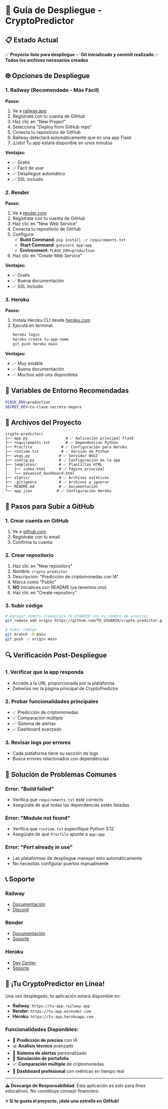 # 🚀 Guía de Despliegue - CryptoPredictor

## 📋 Estado Actual
✅ **Proyecto listo para despliegue**
✅ **Git inicializado y commit realizado**
✅ **Todos los archivos necesarios creados**

## 🌐 Opciones de Despliegue

### 1. Railway (Recomendado - Más Fácil)

**Pasos:**
1. Ve a [railway.app](https://railway.app)
2. Regístrate con tu cuenta de GitHub
3. Haz clic en "New Project"
4. Selecciona "Deploy from GitHub repo"
5. Conecta tu repositorio de GitHub
6. Railway detectará automáticamente que es una app Flask
7. ¡Listo! Tu app estará disponible en unos minutos

**Ventajas:**
- ✅ Gratis
- ✅ Fácil de usar
- ✅ Despliegue automático
- ✅ SSL incluido

### 2. Render

**Pasos:**
1. Ve a [render.com](https://render.com)
2. Regístrate con tu cuenta de GitHub
3. Haz clic en "New Web Service"
4. Conecta tu repositorio de GitHub
5. Configura:
   - **Build Command**: `pip install -r requirements.txt`
   - **Start Command**: `gunicorn app:app`
   - **Environment**: `FLASK_ENV=production`
6. Haz clic en "Create Web Service"

**Ventajas:**
- ✅ Gratis
- ✅ Buena documentación
- ✅ SSL incluido

### 3. Heroku

**Pasos:**
1. Instala Heroku CLI desde [heroku.com](https://heroku.com)
2. Ejecuta en terminal:
   ```bash
   heroku login
   heroku create tu-app-name
   git push heroku main
   ```

**Ventajas:**
- ✅ Muy estable
- ✅ Buena documentación
- ✅ Muchos add-ons disponibles

## 🔧 Variables de Entorno Recomendadas

```bash
FLASK_ENV=production
SECRET_KEY=tu-clave-secreta-segura
```

## 📁 Archivos del Proyecto

```
crypto-predictor/
├── app.py                 # ✅ Aplicación principal Flask
├── requirements.txt       # ✅ Dependencias Python
├── Procfile             # ✅ Configuración para Heroku
├── runtime.txt          # ✅ Versión de Python
├── wsgi.py             # ✅ Servidor WSGI
├── config.py           # ✅ Configuración de la app
├── templates/          # ✅ Plantillas HTML
│   ├── index.html      # ✅ Página principal
│   └── advanced_dashboard.html
├── static/             # ✅ Archivos estáticos
├── .gitignore          # ✅ Archivos a ignorar
├── README.md           # ✅ Documentación
└── app.json           # ✅ Configuración Heroku
```

## 🚀 Pasos para Subir a GitHub

### 1. Crear cuenta en GitHub
1. Ve a [github.com](https://github.com)
2. Regístrate con tu email
3. Confirma tu cuenta

### 2. Crear repositorio
1. Haz clic en "New repository"
2. Nombre: `crypto-predictor`
3. Descripción: "Predicción de criptomonedas con IA"
4. Marca como "Public"
5. **NO** inicialices con README (ya tenemos uno)
6. Haz clic en "Create repository"

### 3. Subir código
```bash
# Agregar remoto (reemplaza TU_USUARIO con tu nombre de usuario)
git remote add origin https://github.com/TU_USUARIO/crypto-predictor.git

# Subir código
git branch -M main
git push -u origin main
```

## 🔍 Verificación Post-Despliegue

### 1. Verificar que la app responda
- Accede a la URL proporcionada por la plataforma
- Deberías ver la página principal de CryptoPredictor

### 2. Probar funcionalidades principales
- ✅ Predicción de criptomonedas
- ✅ Comparación múltiple
- ✅ Sistema de alertas
- ✅ Dashboard avanzado

### 3. Revisar logs por errores
- Cada plataforma tiene su sección de logs
- Busca errores relacionados con dependencias

## 🐛 Solución de Problemas Comunes

### Error: "Build failed"
- Verifica que `requirements.txt` esté correcto
- Asegúrate de que todas las dependencias estén listadas

### Error: "Module not found"
- Verifica que `runtime.txt` especifique Python 3.12
- Asegúrate de que `Procfile` apunte a `app:app`

### Error: "Port already in use"
- Las plataformas de despliegue manejan esto automáticamente
- No necesitas configurar puertos manualmente

## 📞 Soporte

### Railway
- [Documentación](https://docs.railway.app/)
- [Discord](https://discord.gg/railway)

### Render
- [Documentación](https://render.com/docs)
- [Soporte](https://render.com/support)

### Heroku
- [Dev Center](https://devcenter.heroku.com/)
- [Soporte](https://help.heroku.com/)

## 🎉 ¡Tu CryptoPredictor en Línea!

Una vez desplegado, tu aplicación estará disponible en:
- **Railway**: `https://tu-app.railway.app`
- **Render**: `https://tu-app.onrender.com`
- **Heroku**: `https://tu-app.herokuapp.com`

### Funcionalidades Disponibles:
- 🔮 **Predicción de precios** con IA
- 📊 **Análisis técnico** avanzado
- 🔔 **Sistema de alertas** personalizado
- 💼 **Simulación de portafolio**
- 📈 **Comparación múltiple** de criptomonedas
- 🎯 **Dashboard profesional** con métricas en tiempo real

---

**⚠️ Descargo de Responsabilidad**: Esta aplicación es solo para fines educativos. No constituye consejo financiero.

**⭐ Si te gusta el proyecto, ¡dale una estrella en GitHub!** 